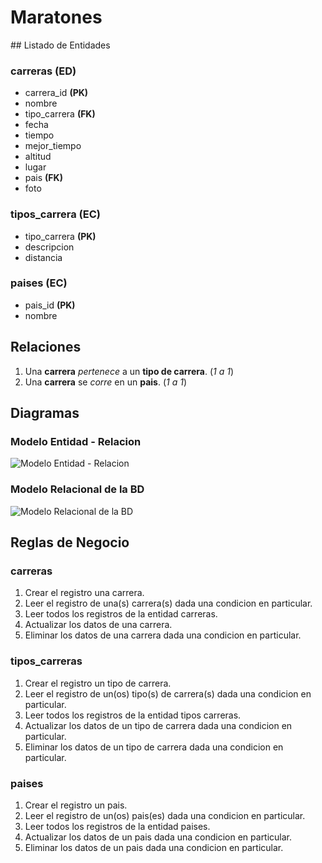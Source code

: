 # Maratones

## Listado de Entidades

### carreras **(ED)**

- carrera_id **(PK)**
- nombre
- tipo_carrera **(FK)**
- fecha
- tiempo
- mejor_tiempo
- altitud
- lugar
- pais **(FK)**
- foto

### tipos_carrera **(EC)**

- tipo_carrera **(PK)**
- descripcion
- distancia

### paises **(EC)**

- pais_id **(PK)**
- nombre

## Relaciones

1. Una **carrera** _pertenece_ a un **tipo de carrera**. (_1 a 1_)
1. Una **carrera** se _corre_ en un **pais**. (_1 a 1_)

## Diagramas

### Modelo Entidad - Relacion

![Modelo Entidad - Relacion](./CarrerasModeloE-R.png)

### Modelo Relacional de la BD

![Modelo Relacional de la BD](./CarrerasModeloRelacionalDB.png)

## Reglas de Negocio

### carreras

1. Crear el registro una carrera.
2. Leer el registro de una(s) carrera(s) dada una condicion en particular.
3. Leer todos los registros de la entidad carreras.
4. Actualizar los datos de una carrera.
5. Eliminar los datos de una carrera dada una condicion en particular.

### tipos_carreras

1. Crear el registro un tipo de carrera.
2. Leer el registro de un(os) tipo(s) de carrera(s) dada una condicion en particular.
3. Leer todos los registros de la entidad tipos carreras.
4. Actualizar los datos de un tipo de carrera dada una condicion en particular.
5. Eliminar los datos de un tipo de carrera dada una condicion en particular.

### paises

1. Crear el registro un pais.
2. Leer el registro de un(os) pais(es) dada una condicion en particular.
3. Leer todos los registros de la entidad paises.
4. Actualizar los datos de un pais dada una condicion en particular.
5. Eliminar los datos de un pais dada una condicion en particular.